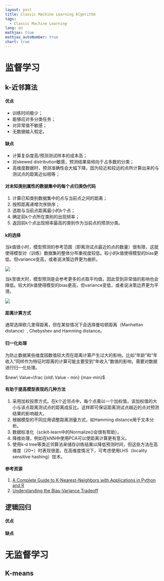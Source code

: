 ```yaml
---
layout: post
title: Classic Machine Learning Algorithm
tags: 
  - Classic Machine Learning
lang: en
mathjax: true
mathjax_autoNumber: true
chart: true
---
```

# 监督学习
## k-近邻算法
#### 优点
 - 训练时间极少；
 - 能够应对多分类任务；
 - 对异常值不敏感；
 - 无数据输入假定。

#### 缺点
 - 计算复杂度高/预测测试样本的成本高；
 - 对skewed distribution敏感，预测结果易倾向于占多数的分类；
 - 高维度数据时，预测准确性会大幅下降，因为较近和较远的点所计算出来的与测试点的距离近似相等；

#### 对未知类别属性的数据集中的每个点归类伪代码
1. 计算已知类别数据集中的点与当前点之间的距离；
2. 按照距离递增次序排序；
3. 选取与当前点距离最小的k个点；
4. 确定前k个点所在类别的出现频率；
5. 返回前k个点出现频率最高的类别作为当前点的预测分类。

#### k的选择
当k值很小时，模型预测的参考范围（即离测试点最近的点的数量）很有限，这就使得模型对（训练）数据集的整体分布重视度较低。较小的k值使得模型的bias更低，但variance变高，或者说决策边界更为曲折。

![](https://raw.githubusercontent.com/m0tao0/m0tao0.github.io/master/images/1nearestneigh.png)

当k至很大时，模型预测是会参考更多的点取平均值，因此受到异常值的影响也会降低。较大的k值使得模型的bias更高，但variance变低，或者说决策边界更为平滑。

![](https://raw.githubusercontent.com/m0tao0/m0tao0.github.io/master/images/20nearestneigh.png)

#### 距离计算方式
通常选择欧几里得距离，但在某些情况下会选择曼哈顿距离（Manhattan distance）, Chebyshev and Hamming distance。

#### 归一化处理
为防止数据某些维度因数值较大而在距离计算产生过大的影响，比如“年龄”和“年收入”同样作为特征时距离的计算可能主要受到“年收入”数值的影响，需要对数据进行归一化处理。

$new\ Value=\frac {old\ Value - min} {max-min}$

#### 有助于提高模型表现的几种方法
1. 采用加权投票方式。在k个近邻点中，每个点乘以一个加权值，该加权值的大小与该点距离测试点的距离成反比。这样即可保证距离测试点越近的点对预测结果的影响越大。
2. 根据模型的不同应用调整距离测量方式，如Hamming distance用于文本分析。
3. 数据标准化（scikit-learn中的Normalize()会很有帮助）。
4. 降维处理，例如在kNN中使用PCA可以使距离计算更有意义。
5. 使用k-d tree等类近邻算法来储存训练结果以降低预测时间，但这些方法在高维度（20+）时表现很差。在高维度情况下，可考虑使用LHS（locality sensitive hashing）技术。

#### 参考资源
1. [A Complete Guide to K-Nearest-Neighbors with Applications in Python and R](https://kevinzakka.github.io/2016/07/13/k-nearest-neighbor/#more-on-k)
2. [Understanding the Bias-Variance Tradeoff](http://scott.fortmann-roe.com/docs/BiasVariance.html)

## 逻辑回归

#### 优点


#### 缺点



# 无监督学习


## K-means




